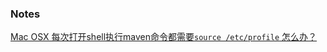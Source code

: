 ### Notes

[Mac OSX 每次打开shell执行maven命令都需要`source /etc/profile` 怎么办？](https://xingyun.blog.csdn.net/article/details/104876654)

